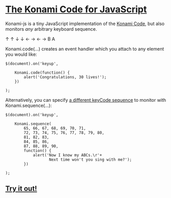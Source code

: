 [The Konami Code for JavaScript](http://mckamey.github.com/konami-js/)
==============================

Konami-js is a tiny JavaScript implementation of the [Konami Code](http://en.wikipedia.org/wiki/Konami_Code), but also monitors *any* arbitrary keyboard sequence.

&#8593; &#8593; &#8595; &#8595; &#8592; &#8594; &#8592; &#8594; B A

Konami.code(&hellip;) creates an event handler which you attach to any element you would like:

	$(document).on('keyup',
	
		Konami.code(function() {
			alert('Congratulations, 30 lives!');
		})
	
	);

Alternatively, you can specify [a different keyCode sequence](http://en.wikipedia.org/wiki/Alphabet_song) to monitor with Konami.sequence(&hellip;):

	$(document).on('keyup',
	
		Konami.sequence(
			65, 66, 67, 68, 69, 70, 71,
			72, 73, 74, 75, 76, 77, 78, 79, 80,
			81, 82, 83,
			84, 85, 86,
			87, 88, 89, 90,
			function() {
				alert('Now I know my ABCs.\r'+
					   Next time won't you sing with me?');
			})
	
	);


[Try it out!](http://mckamey.github.com/konami-js/)
-----------
